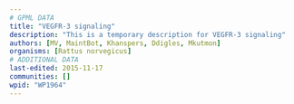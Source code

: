 ```yaml
---
# GPML DATA
title: "VEGFR-3 signaling"
description: "This is a temporary description for VEGFR-3 signaling"
authors: [MV, MaintBot, Khanspers, Ddigles, Mkutmon]
organisms: [Rattus norvegicus]
# ADDITIONAL DATA
last-edited: 2015-11-17
communities: []
wpid: "WP1964"
---
```

